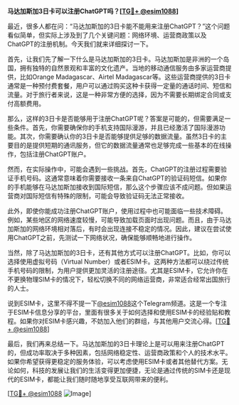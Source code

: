 **马达加斯加3日卡可以注册ChatGPT吗？[[TG💪+ @esim1088](https://t.me/s/esim1088)]**

最近，很多人都在问：“马达加斯加的3日卡能不能用来注册ChatGPT？”这个问题看似简单，但实际上涉及到了几个关键问题：网络环境、运营商政策以及ChatGPT的注册机制。今天我们就来详细探讨一下。

首先，让我们先了解一下什么是马达加斯加的3日卡。马达加斯加是非洲的一个岛国，拥有独特的自然景观和丰富的文化遗产。当地的移动通信服务由多家运营商提供，比如Orange Madagascar、Airtel Madagascar等。这些运营商提供的3日卡通常是一种预付费套餐，用户可以通过购买这种卡获得一定量的通话时间、短信和流量。对于旅行者来说，这是一种非常方便的选择，因为不需要长期绑定合同或支付高额费用。

那么，这样的3日卡是否能够用于注册ChatGPT呢？答案是可能的，但需要满足一些条件。首先，你需要确保你的手机支持国际漫游，并且已经激活了国际漫游功能。其次，你需要确认你的3日卡是否能够提供足够的数据流量。虽然3日卡的主要目的是提供短期的通讯服务，但它的数据流量通常也足够完成一些基本的在线操作，包括注册ChatGPT账户。

然而，在实际操作中，可能会遇到一些挑战。首先，ChatGPT的注册过程需要验证手机号码。这通常意味着你需要接收一条来自ChatGPT的验证码短信。如果你的手机能够在马达加斯加接收到国际短信，那么这个步骤应该不成问题。但如果运营商对国际短信有特殊的限制，可能会导致验证码无法正常接收。

此外，即使你能成功注册ChatGPT账户，使用过程中也可能面临一些技术障碍。例如，某些地区的网络速度较慢，可能导致加载页面时出现问题。而且，由于马达加斯加的网络环境相对落后，有时会出现连接不稳定的情况。因此，建议在尝试使用ChatGPT之前，先测试一下网络状况，确保能够顺畅地进行操作。

当然，除了马达加斯加的3日卡，还有其他方式可以注册ChatGPT。比如，你可以选择使用虚拟号码（Virtual Number）或者ESIM卡。这两种方法都可以绕过传统手机号码的限制，为用户提供更加灵活的注册途径。尤其是ESIM卡，它允许你在不更换物理SIM卡的情况下，轻松切换不同的网络运营商，非常适合经常出国旅行的人士。

说到ESIM卡，这里不得不提一下[@esim1088](https://t.me/s/esim1088)这个Telegram频道。这是一个专注于ESIM卡信息分享的平台，里面有很多关于如何选择和使用ESIM卡的经验贴和教程。如果你对ESIM卡感兴趣，不妨加入他们的群组，与其他用户交流心得。[[TG💪+ @esim1088](https://t.me/s/esim1088)]

最后，我们再来总结一下。马达加斯加的3日卡理论上是可以用来注册ChatGPT的，但成功率取决于多种因素，包括网络稳定性、运营商政策和个人的技术水平。如果你希望获得更稳定的服务体验，可以考虑使用ESIM卡或者其他替代方案。无论如何，科技的发展让我们的生活变得更加便捷，无论是通过传统的SIM卡还是现代的ESIM卡，都能让我们随时随地享受互联网带来的便利。

[[TG💪+ @esim1088](https://t.me/s/esim1088) ![Image](https://i.postimg.cc/4NQfJmqS/Snipaste-2025-05-13-00-14-12.png)]